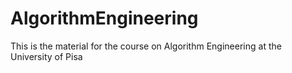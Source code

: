 # AlgorithmEngineering
This is the material for the course on Algorithm Engineering at the University of Pisa
